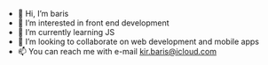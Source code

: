 - 👋 Hi, I’m baris
- 👀 I’m interested in front end development
- 🌱 I’m currently learning JS
- 💞️ I’m looking to collaborate on web development and mobile apps
- 📫 You can reach me with e-mail kir.baris@icloud.com

<!---
krbariis/krbariis is a ✨ special ✨ repository because its `README.md` (this file) appears on your GitHub profile.
You can click the Preview link to take a look at your changes.
--->
